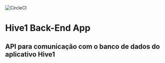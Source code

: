 <img alt="CircleCI" src="https://img.shields.io/circleci/build/gh/altasolucoes/hive1-back-end-app?token=160cb1090bd1bdbdbd8687bbc8803b4b7a454ae7">


# Hive1 Back-End App

## API para comunicação com o banco de dados do aplicativo Hive1
